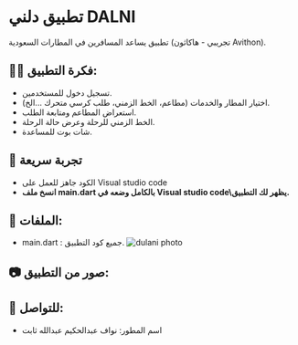# تطبيق دلني DALNI

تطبيق يساعد المسافرين في المطارات السعودية (تجريبي - هاكاثون Avithon).

## 👨‍💻 فكرة التطبيق:
- تسجيل دخول للمستخدمين.
- اختيار المطار والخدمات (مطاعم، الخط الزمني، طلب كرسي متحرك ...الخ).
- استعراض المطاعم ومتابعة الطلب.
- الخط الزمني للرحلة وعرض حالة الرحلة.
- شات بوت للمساعدة.

## 🚀 تجربة سريعة
- الكود جاهز للعمل على Visual studio code
- **انسخ ملف main.dart بالكامل وضعه في Visual studio code\يظهر لك التطبيق.**

## 📁 الملفات:
- main.dart : جميع كود التطبيق.
![dulani photo ](https://github.com/user-attachments/assets/7a131d87-f7b9-465a-9df9-1ee7d920108d)

## 📷 صور من التطبيق:




## 📩 للتواصل:
- اسم المطور: نواف عبدالحكيم عبدالله ثابت
